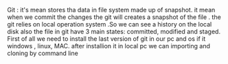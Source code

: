 Git : it's mean stores tha data in file system made up of snapshot. it mean when we commit the changes the git will creates a snapshot of the file .
the git relies on local operation system  .So we can see a history on the local disk also the file in git have 3 main states: committed, modified and staged. 
 First of all we need to install the last version of  git in our pc and os if it windows , linux, MAC.
after installion it in local pc we can importing and cloning by command line